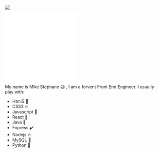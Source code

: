 ![](https://media.giphy.com/media/fxgZd3OYNKGDpMTaiP/giphy.gif)<br/>
![introduction](./image.svg) <br/>
 My name is Mike Stephane :smiley: , I am a fervent Front End Engineer.
I usually play with:
* Html5 :100:
* CSS3  :fire:
* Javascript :candy:
* React :cookie:
* Java :pizza:
* Express :heavy_check_mark:
* Nodejs :fire:
* MySQL :construction_worker:
* Python :calendar:






